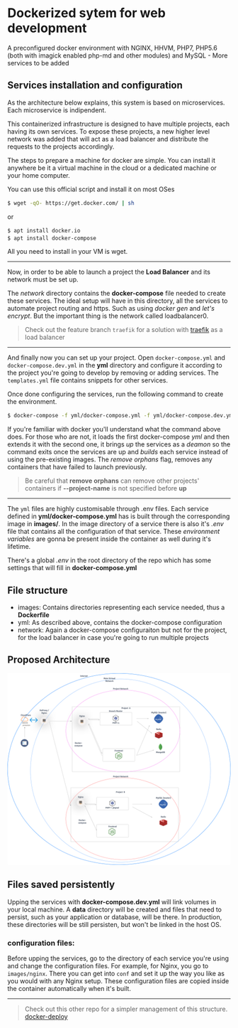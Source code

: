 # Dockerized sytem for web development

A preconfigured docker environment with NGINX, HHVM, PHP7, PHP5.6 (both with imagick enabled php-md and other modules) and MySQL - More services to be added

## Services installation and configuration

As the architecture below explains, this system is based on microservices. Each microservice is indipendent. 

This containerized infrastructure is designed to have multiple projects, each having its own services.
To expose these projects, a new higher level network was added that will act as a load balancer and distribute the requests to the projects accordingly.

The steps to prepare a machine for docker are simple. You can install it anywhere be it a virtual machine in the cloud or a dedicated machine or your home computer. 

You can use this official script and install it on most OSes

```bash
$ wget -qO- https://get.docker.com/ | sh
```

or

```bash
$ apt install docker.io
$ apt install docker-compose
```


All you need to install in your VM is wget.

***

Now, in order to be able to launch a project the **Load Balancer** and its network must be set up. 

The *network* directory contains the **docker-compose** file needed to create these services. The ideal setup will have in this directory, all the services to automate project routing and https. Such as using *docker gen* and *let's encrypt*. But the important thing is the network called loadbalancer0.

> Check out the feature branch `traefik` for a solution with [traefik](http://traefik.io) as a load balancer

***

And finally now you can set up your project. Open `docker-compose.yml` and `docker-compose.dev.yml` in the **yml** directory and configure it according to the project you're going to develop by removing or adding services. The `templates.yml` file contains snippets for other services. 

Once done configuring the services, run the following command to create the environment.

```bash
$ docker-compose -f yml/docker-compose.yml -f yml/docker-compose.dev.yml up -d --build --remove-orphans
```

If you're familiar with docker you'll understand what the command above does. For those who are not, it loads the first docker-compose *yml* and then extends it with the second one, it brings *up* the services as a *deamon* so the command exits once the services are up and *builds* each service instead of using the pre-existing images. The *remove orphans* flag, removes any containers that have failed to launch previously.

> Be careful that **remove orphans** can remove other projects' containers if **--project-name** is not specified before **up**

***

The `yml` files are highly customisable through .env files. Each service defined in **yml/docker-compose.yml** has is built through the corresponding image in **images/**. In the image directory of a service there is also it's *.env* file that contains all the configuration of that service. These *environment variables* are gonna be present inside the container as well during it's lifetime.

There's a global *.env* in the root directory of the repo which has some settings that will fill in **docker-compose.yml** 

## File structure

- images: Contains directories representing each service needed, thus a **Dockerfile**
- yml: As described above, contains the docker-compose configuration
- network: Again a docker-compose configuraiton but not for the project, for the load balancer in case you're going to run multiple projects

## Proposed Architecture

![architecture](cloud.png)

## Files saved persistently

Upping the services with **docker-compose.dev.yml** will link volumes in your local machine. A **data** directory will be created and files that need to persist, such as your application or database, will be there. In production, these directories will be still persisten, but won't be linked in the host OS.

### configuration files:

Before upping the services, go to the directory of each service you're using and change the configuration files. For example, for Nginx, you go to `images/nginx`. There you can get into `conf` and set it up the way you like as you would with any Nginx setup. These configuration files are copied inside the container automatically when it's built.

***

> Check out this other repo for a simpler management of this structure. [docker-deploy](https://github.com/blimpair/blimp)
